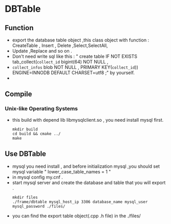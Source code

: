 # DBTable

## Function
* export the database table object ,this class object with function : CreateTable , Insert , Delete ,Select,SelectAll, 
* Update ,Replace and so on .
* Don't need write sql like this :  " create table IF NOT EXISTS tab_collect(`collect_id` bigint(64) NOT NULL  ,
* `collect_infos` blob NOT NULL  , PRIMARY KEY(`collect_id`)) ENGINE=INNODB DEFAULT CHARSET=utf8 ;" by yourself.
* 

## Compile
###  Unix-like Operating Systems
* this build with depend lib libmysqlclient.so , you need install mysql first.
	```
	mkdir build
	cd build && cmake ../
	make
	```

## Use DBTable
* mysql you need install , and before initialization mysql ,you should set mysql variable " lower_case_table_names = 1 " 
* in mysql config my.cnf .
* start mysql server and create the database and table that you will export .
	```
	mkdir files
	./frame/dbtable mysql_host_ip 3306 database_name mysql_user mysql_password ./files/
	```
* you can find the export table object(.cpp .h file) in the ./files/  
